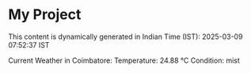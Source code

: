 # My Project

This content is dynamically generated in Indian Time (IST): 2025-03-09 07:52:37 IST


Current Weather in Coimbatore:
Temperature: 24.88 °C
Condition: mist
